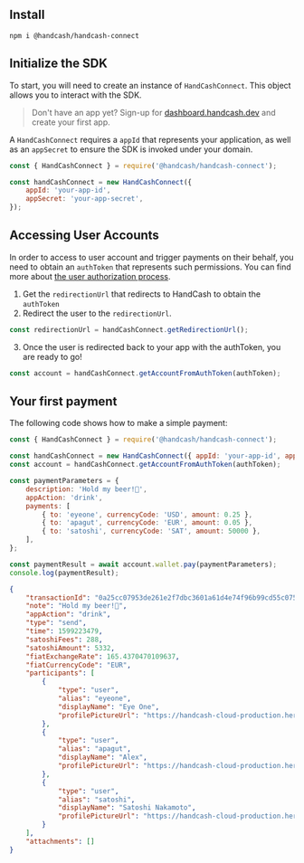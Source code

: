 ## Install

`npm i @handcash/handcash-connect`

## Initialize the SDK

To start, you will need to create an instance of `HandCashConnect`. This object allows you to interact with the SDK.

> Don't have an app yet? Sign-up for [dashboard.handcash.dev](https://dashboard.handcash.dev) and create your first app.

A `HandCashConnect` requires a `appId` that represents your application, as well as an `appSecret` to ensure the SDK is invoked under your domain.

```javascript
const { HandCashConnect } = require('@handcash/handcash-connect');

const handCashConnect = new HandCashConnect({
	appId: 'your-app-id',
	appSecret: 'your-app-secret',
});
```

## Accessing User Accounts

In order to access to user account and trigger payments on their behalf, you need to obtain an `authToken` that represents such permissions. You can find more about [the user authorization process](https://handcash.github.io/handcash-connect-sdk-js-beta-docs/#/user-authorization).

1. Get the `redirectionUrl` that redirects to HandCash to obtain the `authToken`
2. Redirect the user to the `redirectionUrl`.

```javascript
const redirectionUrl = handCashConnect.getRedirectionUrl();
```

3. Once the user is redirected back to your app with the authToken, you are ready to go!

```javascript
const account = handCashConnect.getAccountFromAuthToken(authToken);
```

## Your first payment

The following code shows how to make a simple payment:

```javascript
const { HandCashConnect } = require('@handcash/handcash-connect');

const handCashConnect = new HandCashConnect({ appId: 'your-app-id', appSecret: 'your-app-secret' });
const account = handCashConnect.getAccountFromAuthToken(authToken);

const paymentParameters = {
	description: 'Hold my beer!🍺',
	appAction: 'drink',
	payments: [
		{ to: 'eyeone', currencyCode: 'USD', amount: 0.25 },
		{ to: 'apagut', currencyCode: 'EUR', amount: 0.05 },
		{ to: 'satoshi', currencyCode: 'SAT', amount: 50000 },
	],
};

const paymentResult = await account.wallet.pay(paymentParameters);
console.log(paymentResult);
```

```json
{
	"transactionId": "0a25cc07953de261e2f7dbc3601a61d4e74f96b99cd55c0755df9b9888cdccbc",
	"note": "Hold my beer!🍺",
	"appAction": "drink",
	"type": "send",
	"time": 1599223479,
	"satoshiFees": 288,
	"satoshiAmount": 5332,
	"fiatExchangeRate": 165.4370470109637,
	"fiatCurrencyCode": "EUR",
	"participants": [
		{
			"type": "user",
			"alias": "eyeone",
			"displayName": "Eye One",
			"profilePictureUrl": "https://handcash-cloud-production.herokuapp.com/users/profilePicture/eyeone"
		},
		{
			"type": "user",
			"alias": "apagut",
			"displayName": "Alex",
			"profilePictureUrl": "https://handcash-cloud-production.herokuapp.com/users/profilePicture/apagut"
		},
		{
			"type": "user",
			"alias": "satoshi",
			"displayName": "Satoshi Nakamoto",
			"profilePictureUrl": "https://handcash-cloud-production.herokuapp.com/users/profilePicture/satoshi"
		}
	],
	"attachments": []
}
```
